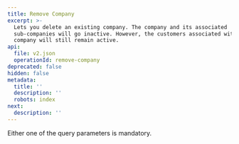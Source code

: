 ```yaml
---
title: Remove Company
excerpt: >-
  Lets you delete an existing company. The company and its associated
  sub-companies will go inactive. However, the customers associated with the
  company will still remain active.
api:
  file: v2.json
  operationId: remove-company
deprecated: false
hidden: false
metadata:
  title: ''
  description: ''
  robots: index
next:
  description: ''
---
```

<Note title="Note">
Either one of the query parameters is mandatory.
</Note>